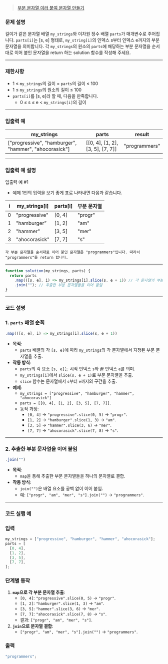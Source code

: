 > [부분 문자열 이러 붙여 문자열 만들기](https://school.programmers.co.kr/learn/courses/30/lessons/181911)

### **문제 설명**

길이가 같은 문자열 배열 `my_strings`와 이차원 정수 배열 `parts`가 매개변수로 주어집니다. `parts[i]`는 [s, e] 형태로, `my_string[i]`의 인덱스 s부터 인덱스 e까지의 부분 문자열을 의미합니다. 각 `my_strings`의 원소의 `parts`에 해당하는 부분 문자열을 순서대로 이어 붙인 문자열을 return 하는 solution 함수를 작성해 주세요.

---

### 제한사항

- 1 ≤ `my_strings`의 길이 = `parts`의 길이 ≤ 100
- 1 ≤ `my_strings`의 원소의 길이 ≤ 100
- `parts[i]`를 [s, e]라 할 때, 다음을 만족합니다.
  - 0 ≤ s ≤ e < `my_strings[i]`의 길이

---

### 입출력 예

| my_strings                                            | parts                            | result        |
| ----------------------------------------------------- | -------------------------------- | ------------- |
| ["progressive", "hamburger", "hammer", "ahocorasick"] | [[0, 4], [1, 2], [3, 5], [7, 7]] | "programmers" |

---

### 입출력 예 설명

입출력 예 #1

- 예제 1번의 입력을 보기 좋게 표로 나타내면 다음과 같습니다.

| i   | my_strings[i] | parts[i] | 부분 문자열 |
| --- | ------------- | -------- | ----------- |
| 0   | "progressive" | [0, 4]   | "progr"     |
| 1   | "hamburger”   | [1, 2]   | "am"        |
| 2   | "hammer"      | [3, 5]   | "mer"       |
| 3   | "ahocorasick" | [7, 7]   | "s"         |

`각 부분 문자열을 순서대로 이어 붙인 문자열은 "programmers"입니다. 따라서 "programmers"를 return 합니다.`

---

```jsx
function solution(my_strings, parts) {
  return parts
    .map(([s, e], i) => my_strings[i].slice(s, e + 1)) // 각 문자열의 부분 문자열을 추출
    .join(""); // 추출한 부분 문자열들을 이어 붙임
}
```

---

### **코드 설명**

### **1. `parts` 배열 순회**

```jsx
.map(([s, e], i) => my_strings[i].slice(s, e + 1))

```

- **목적**:
  - `parts` 배열의 각 `[s, e]`에 따라 `my_strings`의 각 문자열에서 지정된 부분 문자열을 추출.
- **작동 방식**:
  - `parts`의 각 요소 `[s, e]`는 시작 인덱스 `s`와 끝 인덱스 `e`를 의미.
  - `my_strings[i]`에서 `slice(s, e + 1)`로 부분 문자열을 추출.
  - `slice` 함수는 문자열에서 `s`부터 `e`까지의 구간을 추출.
- **예제**:
  - `my_strings = ["progressive", "hamburger", "hammer", "ahocorasick"]`
  - `parts = [[0, 4], [1, 2], [3, 5], [7, 7]]`.
  - 동작 과정:
    - `[0, 4]` → `"progressive".slice(0, 5)` → `"progr"`.
    - `[1, 2]` → `"hamburger".slice(1, 3)` → `"am"`.
    - `[3, 5]` → `"hammer".slice(3, 6)` → `"mer"`.
    - `[7, 7]` → `"ahocorasick".slice(7, 8)` → `"s"`.

---

### **2. 추출한 부분 문자열을 이어 붙임**

```jsx
.join("")

```

- **목적**:
  - `map`을 통해 추출한 부분 문자열들을 하나의 문자열로 결합.
- **작동 방식**:
  - `join("")`은 배열 요소를 공백 없이 이어 붙임.
  - 예: `["progr", "am", "mer", "s"].join("")` → `"programmers"`.

---

### **코드 실행 예**

### **입력**

```jsx
my_strings = ["progressive", "hamburger", "hammer", "ahocorasick"];
parts = [
  [0, 4],
  [1, 2],
  [3, 5],
  [7, 7],
];
```

### **단계별 동작**

1. **`map`으로 각 부분 문자열 추출**:
   - `[0, 4]`: `"progressive".slice(0, 5)` → `"progr"`.
   - `[1, 2]`: `"hamburger".slice(1, 3)` → `"am"`.
   - `[3, 5]`: `"hammer".slice(3, 6)` → `"mer"`.
   - `[7, 7]`: `"ahocorasick".slice(7, 8)` → `"s"`.
   - 결과: `["progr", "am", "mer", "s"]`.
2. **`join`으로 문자열 결합**:
   - `["progr", "am", "mer", "s"].join("")` → `"programmers"`.

### **출력**

```jsx
"programmers";
```
